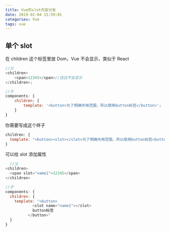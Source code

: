 ```yaml
---
title: Vue的slot内容分发
date: 2019-02-04 15:59:01
categories: Vue
tags: vue
---
```


## 单个 slot

在 children 这个标签里放 Dom，Vue 不会显示，类似于 React

```js
//父
<children>
	<span>12345</span>//这边不会显示
</children>;

//子
components: {
	children: {
		template: '<button>为了明确作用范围，所以使用button标签</button>';
	}
}
```

 <!-- more -->

你需要写成这个样子

```JavaScript
children: {
  template: "<button><slot></slot>为了明确作用范围，所以使用button标签<button>"
}
```

可以给 slot 添加属性

```JavaScript
  //父
<children>
  <span slot="name1">12345</span>
</children>

//子
components: {
  children: {
    template: "<button>
            <slot name="name1"></slot>
            button标签
          </button>"
  }
}
```
